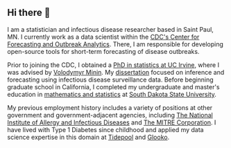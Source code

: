 ## Hi there 👋

I am a statistician and infectious disease researcher based in Saint Paul, MN.
I currently work as a data scientist within the [CDC's Center for Forecasting and Outbreak Analytics](https://www.cdc.gov/forecast-outbreak-analytics/index.html).
There, I am responsible for developing open-source tools for short-term forecasting of disease outbreaks.

Prior to joining the CDC, I obtained a [PhD in statistics at UC Irvine](https://www.stat.uci.edu), where I was advised by [Volodymyr Minin](https://vnminin.github.io/index.html).
My [dissertation](https://www.proquest.com/docview/2854278776) focused on inference and forecasting using infectious disease surveillance data.
Before beginning graduate school in California, I completed my undergraduate and master's education in [mathematics and statistics](https://www.sdstate.edu/mathematics-and-statistics) at [South Dakota State University](https://www.sdstate.edu).

My previous employment history includes a variety of positions at other government and government-adjacent agencies, including [The National Institute of Allergy and Infectious Diseases](https://www.niaid.nih.gov/about/biostatistics-research-branch) and [The MITRE Corporation](https://www.mitre.org).
I have lived with Type 1 Diabetes since childhood and applied my data science expertise in this domain at [Tidepool](https://www.tidepool.org) and [Glooko](https://glooko.com).
